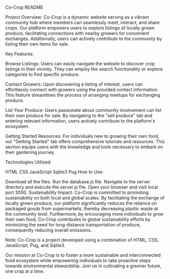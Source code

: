 Co-Crop README

Project Overview:
Co-Crop is a dynamic website serving as a vibrant community hub where members can seamlessly meet, interact, and share crops. Our platform empowers users to explore listings of locally grown produce, facilitating connections with nearby growers for convenient exchanges. Additionally, users can actively contribute to the community by listing their own items for sale.

Key Features:

Browse Listings: Users can easily navigate the website to discover crop listings in their vicinity. They can employ the search functionality or explore categories to find specific produce.

Contact Growers: Upon discovering a listing of interest, users can effortlessly connect with growers using the provided contact information. This feature streamlines the process of arranging meetups for exchanging produce.

List Your Produce: Users passionate about community involvement can list their own produce for sale. By navigating to the "sell produce" tab and entering relevant information, users actively contribute to the platform's ecosystem.

Getting Started Resources: For individuals new to growing their own food, our "Getting Started" tab offers comprehensive tutorials and resources. This section equips users with the knowledge and tools necessary to embark on their gardening journey.

Technologies Utilized:

HTML
CSS
JavaScript
Sqlite3
Pug
How to Use:

Download all the files.
Run the database.js file.
Navigate to the server directory and execute the server.js file.
Open your browser and visit local port 3000.
Sustainability Impact:
Co-Crop is committed to promoting sustainability on both local and global scales. By facilitating the exchange of locally grown produce, our platform significantly reduces the reliance on packaged goods from supermarkets, thereby decreasing plastic waste at the community level. Furthermore, by encouraging more individuals to grow their own food, Co-Crop contributes to global sustainability efforts by minimizing the need for long-distance transportation of produce, consequently reducing overall emissions.

Note:
Co-Crop is a project developed using a combination of HTML, CSS, JavaScript, Pug, and Sqlite3.

Our mission at Co-Crop is to foster a more sustainable and interconnected food ecosystem while empowering individuals to take proactive steps towards environmental stewardship. Join us in cultivating a greener future, one crop at a time.
